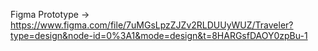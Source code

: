 Figma Prototype -> https://www.figma.com/file/7uMGsLpzZJZv2RLDUUyWUZ/Traveler?type=design&node-id=0%3A1&mode=design&t=8HARGsfDAOY0zpBu-1
